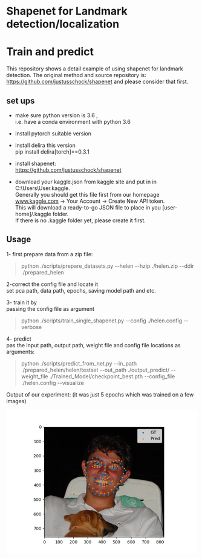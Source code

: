 # Shapenet for Landmark detection/localization
# Train and predict

This repository shows a detail example of using shapenet for landmark detection.
The original method and source repository is:
https://github.com/justusschock/shapenet
and please consider that first.


## set ups

- make sure python version is 3.6 , <br/>
i.e. have a conda environment with python 3.6

- install pytorch suitable version

- install delira this version <br/>
pip install delira[torch]==0.3.1

- install shapenet:<br/>
https://github.com/justusschock/shapenet

- download your kaggle.json from kaggle site and put in in C:\Users\User\.kaggle.<br/>
Generally you should get this file first from our homepage 
www.kaggle.com -> Your Account -> Create New API token. <br/>
This will download a ready-to-go JSON file to place in you 
[user-home]/.kaggle folder. <br/>
If there is no .kaggle folder yet, please create it first.



## Usage

1- first prepare data from a zip file: <br/>
> python ./scripts/prepare_datasets.py --helen --hzip ./helen.zip --ddir ./prepared_helen

2-correct the config file and locate it <br/>
set pca path, data path, epochs, saving model path and etc. 

3- train it by <br/>
passing the config file as argument <br/>
> python ./scripts/train_single_shapenet.py --config ./helen.config --verbose

4- predict <br/>
pas the input path, output path, weight file and config file locations as arguments: <br/>
> python ./scripts/predict_from_net.py --in_path ./prepared_helen/helen/testset --out_path ./output_predict/  --weight_file  ./Trained_Model/checkpoint_best.pth --config_file ./helen.config  --visualize 

Output of our experiment: (it was just 5 epochs which was trained on a few images) <br/>

![Alt text](./output_predict/visualization/31681454_1.png?raw=true "Title")
